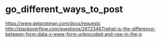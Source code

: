 # go_different_ways_to_post

https://www.getpostman.com/docs/requests
http://stackoverflow.com/questions/26723467/what-is-the-difference-between-form-data-x-www-form-urlencoded-and-raw-in-the-p
